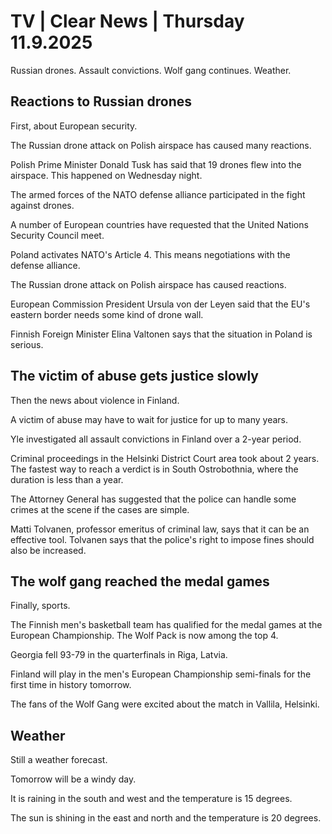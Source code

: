 # TV | Clear News | Thursday 11.9.2025

Russian drones. Assault convictions. Wolf gang continues. Weather.

## Reactions to Russian drones

First, about European security.

The Russian drone attack on Polish airspace has caused many reactions.

Polish Prime Minister Donald Tusk has said that 19 drones flew into the airspace. This happened on Wednesday night.

The armed forces of the NATO defense alliance participated in the fight against drones.

A number of European countries have requested that the United Nations Security Council meet.

Poland activates NATO's Article 4. This means negotiations with the defense alliance.

The Russian drone attack on Polish airspace has caused reactions.

European Commission President Ursula von der Leyen said that the EU's eastern border needs some kind of drone wall.

Finnish Foreign Minister Elina Valtonen says that the situation in Poland is serious.

## The victim of abuse gets justice slowly

Then the news about violence in Finland.

A victim of abuse may have to wait for justice for up to many years.

Yle investigated all assault convictions in Finland over a 2-year period.

Criminal proceedings in the Helsinki District Court area took about 2 years. The fastest way to reach a verdict is in South Ostrobothnia, where the duration is less than a year.

The Attorney General has suggested that the police can handle some crimes at the scene if the cases are simple.

Matti Tolvanen, professor emeritus of criminal law, says that it can be an effective tool. Tolvanen says that the police's right to impose fines should also be increased.

## The wolf gang reached the medal games

Finally, sports.

The Finnish men's basketball team has qualified for the medal games at the European Championship. The Wolf Pack is now among the top 4.

Georgia fell 93-79 in the quarterfinals in Riga, Latvia.

Finland will play in the men's European Championship semi-finals for the first time in history tomorrow.

The fans of the Wolf Gang were excited about the match in Vallila, Helsinki.

## Weather

Still a weather forecast.

Tomorrow will be a windy day.

It is raining in the south and west and the temperature is 15 degrees.

The sun is shining in the east and north and the temperature is 20 degrees.
